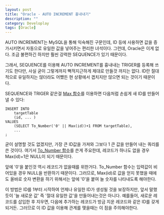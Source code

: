 ```yaml
---
layout: post
title: "Oracle - AUTO INCREMENT 흉내내기"
description: ""
category: Developlay
tags: [Oracle]
---
```


AUTO INCREMENT는 MySQL을 통해 익숙해진 구문인데, ID 등에 사용하면 값을 증가시키면서 자동으로 유일한 값을 넣어주는 편리한 녀석이다.
그런데, Oracle은 이게 없다.
조금 불편하긴 하지만 훨씬 강력한 SEQUENCE가 있기 때문이다.

그래서, SEQUENCE를 이용해 AUTO INCREMENT를 흉내내는 TRIGER를 등록해 쓰기도 한다만, 사실 굳이 그렇게까지 뻑적지근하게 제대로 만들것 까지는 없다. ID란 절대적으로 유일하지는 않더라도 어쨌든 현 상황에서 겹치지만 않으면 되는 것이기 때문이다.

SEQUENCE와 TRIGER 같은걸 [Max 함수][]를 이용하면 다음처럼 손쉽게 새 ID를 만들어 낼 수 있다:

~~~
INSERT INTO
	targetTable
	(id, ... )
VALUES
	(SELECT To_Number('0' || Max(id))+1 FROM targetTable),
	...
;
~~~

굳이 설명할 것도 없겠지만, 가장 큰 ID값을 가져와 그보다 1 큰 값을 만들어 내는 쿼리를 쓴 것이다.
여기서 [To_Number 함수][]를 쓴게 주요한데, 레코드가 하나도 없을 경우 Max(id)+1은 NULL이 되기 때문이다.

앞에 '0'을 붙인것 역시 레코드가 없을때를 위한거다.
To_Number 함수는 입력값이 비어있을 경우 NULL을 반환하기 때문이다.
그러므로, Max(id)로 값을 얻지 못했을 때에도 올바로 숫자 변환을 하기 위해서는
앞에 '0'을 붙여 늘 숫자를 나타내도록 해야한다.

이 방법은 ID를 1부터 시작하여 언제나 유일한 ID가 생성될 것을 보장하지만, 앞서 말했듯이 '늘 새로운 값' 즉 '절대 유일한 값'을 만들어내는것은 아니다.
예를들어, 새로운 레코드를 삽입한 후 지우면, 다음에 추가하는 레코드가 방금 지운 레코드와 같은 ID를 갖게 되거든.
그러므로 이 ID 값을 이용해 관계를 맺을때는 이 점을 주의해야한다.



[Max 함수]: http://download-west.oracle.com/docs/cd/B10501_01/server.920/a96540/functions70a.htm
[To_Number 함수]: http://download-west.oracle.com/docs/cd/B10501_01/server.920/a96540/functions145a.htm